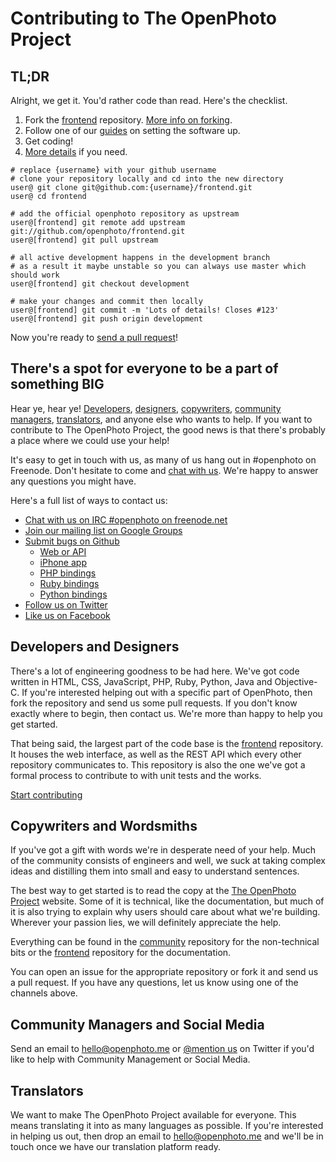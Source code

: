 Contributing to The OpenPhoto Project
=======================

## TL;DR
Alright, we get it. You'd rather code than read. Here's the checklist.

1. Fork the <a href="https://github.com/openphoto/frontend">frontend</a> repository. <a href="http://help.github.com/fork-a-repo/">More info on forking</a>.
1. Follow one of our <a href="/documentation">guides</a> on setting the software up.
1. Get coding!
1. <a href="/contribute/frontend">More details</a> if you need.

<div></div>

    # replace {username} with your github username
    # clone your repository locally and cd into the new directory
    user@ git clone git@github.com:{username}/frontend.git 
    user@ cd frontend

    # add the official openphoto repository as upstream 
    user@[frontend] git remote add upstream git://github.com/openphoto/frontend.git
    user@[frontend] git pull upstream
    
    # all active development happens in the development branch
    # as a result it maybe unstable so you can always use master which should work
    user@[frontend] git checkout development

    # make your changes and commit then locally
    user@[frontend] git commit -m 'Lots of details! Closes #123'
    user@[frontend] git push origin development

Now you're ready to <a href="http://help.github.com/send-pull-requests/">send a pull request</a>!

## There's a spot for everyone to be a part of something BIG

Hear ye, hear ye! <a href="#developers">Developers</a>, <a href="designers">designers</a>, <a href="#copywriters">copywriters</a>, <a href="#community">community managers</a>, <a href="#translators">translators</a>, and anyone else who wants to help. If you want to contribute to The OpenPhoto Project, the good news is that there's probably a place where we could use your help!

It's easy to get in touch with us, as many of us hang out in #openphoto on Freenode. Don't hesitate to come and <a href="http://webchat.freenode.net/">chat with us</a>. We're happy to answer any questions you might have.

Here's a full list of ways to contact us:

* <a href="http://webchat.freenode.net/">Chat with us on IRC #openphoto on freenode.net</a>
* <a href="http://groups.google.com/group/openphoto">Join our mailing list on Google Groups</a>
* <a href="https://github.com/openphoto">Submit bugs on Github</a>
   * <a href="https://github.com/openphoto/frontend">Web or API</a>
   * <a href="https://github.com/openphoto/mobile-ios">iPhone app</a>
   * <a href="https://github.com/openphoto/openphoto-php">PHP bindings</a>
   * <a href="https://github.com/openphoto/openphoto-ruby">Ruby bindings</a>
   * <a href="https://github.com/openphoto/openphoto-python">Python bindings</a>
* <a href="http://twitter.com/openphoto">Follow us on Twitter</a>
* <a href="http://www.facebook.com/OpenPhoto">Like us on Facebook</a>

<a name="developers"></a>
## Developers and Designers

There's a lot of engineering goodness to be had here. We've got code written in HTML, CSS, JavaScript, PHP, Ruby, Python, Java and Objective-C. If you're interested helping out with a specific part of OpenPhoto, then fork the repository and send us some pull requests. If you don't know exactly where to begin, then contact us. We're more than happy to help you get started.

That being said, the largest part of the code base is the <a href="https://github.com/openphoto/frontend">frontend</a> repository. It houses the web interface, as well as the REST API which every other repository communicates to. This repository is also the one we've got a formal process to contribute to with unit tests and the works.

<a href="http://theopenphotoproject.org/contribute/frontend" class="btn danger">Start contributing</a>

<a name="copywriters"></a>
## Copywriters and Wordsmiths

If you've got a gift with words we're in desperate need of your help. Much of the community consists of engineers and well, we suck at taking complex ideas and distilling them into small and easy to understand sentences.

The best way to get started is to read the copy at the <a href="http://theopenphotoproject.org">The OpenPhoto Project</a> website. Some of it is technical, like the documentation, but much of it is also trying to explain  why users should care about what we're building. Wherever your passion lies, we will definitely appreciate the help.

Everything can be found in the <a href="https://github.com/openphoto/community">community</a> repository for the non-technical bits or the <a href="https://github.com/openphoto/frontend">frontend</a> repository for the documentation.

You can open an issue for the appropriate repository or fork it and send us a pull request. If you have any questions, let us know using one of the channels above.

<a name="community"></a>
## Community Managers and Social Media

Send an email to <a href="mailto:hello@openphoto.me">hello@openphoto.me</a> or <a href="https://twitter.com/openphoto">@mention us</a> on Twitter if you'd like to help with Community Management or Social Media.

<a name="translators"></a>
## Translators

We want to make The OpenPhoto Project available for everyone. This means translating it into as many languages as possible. If you're interested in helping us out, then drop an email to <a href="mailto:hello@openphoto.me">hello@openphoto.me</a> and we'll be in touch once we have our translation platform ready.

